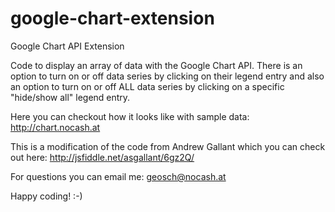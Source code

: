 google-chart-extension
======================

Google Chart API Extension

Code to display an array of data with the Google Chart API. 
There is an option to turn on or off data series by clicking on their legend 
entry and also an option to turn on or off ALL data series by clicking on 
a specific "hide/show all" legend entry. 

Here you can checkout how it looks like with sample data: 
http://chart.nocash.at

This is a modification of the code from Andrew Gallant which you can check out here: 
http://jsfiddle.net/asgallant/6gz2Q/


For questions you can email me: geosch@nocash.at

Happy coding! :-)

